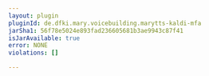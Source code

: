```yaml
---
layout: plugin
pluginId: de.dfki.mary.voicebuilding.marytts-kaldi-mfa
jarSha1: 56f78e5024e893fad236605681b3ae9943c87f41
isJarAvailable: true
error: NONE
violations: []

---
```

